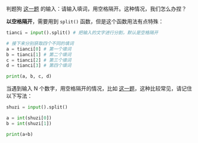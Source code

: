 判题狗 [这一题](https://oj.hyyz.izhai.net/problem/1080) 的输入：请输入填词，用空格隔开。这种情况，我们怎么办捏？

**以空格隔开**，需要用到 `split()` 函数，但是这个函数用法有点特殊：

```py
tianci = input().split() # 把输入的文字进行分割，默认是空格隔开

# 接下来分别获取四个不同的填词
a = tianci[0] # 第一个填词
b = tianci[1] # 第二个填词
c = tianci[2] # 第三个填词
d = tianci[3] # 第四个填词

print(a, b, c, d)
```

当遇到输入 N 个数字，用空格隔开的情况，比如 [这一题](https://oj.hyyz.izhai.net/problem/1044)，这种比较常见，请记住以下写法：

```py
shuzi = input().split()

a = int(shuzi[0])
b = int(shuzi[1])

print(a+b)
```